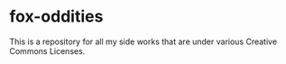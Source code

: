 # fox-oddities
This is a repository for all my side works that are under various Creative Commons Licenses.
